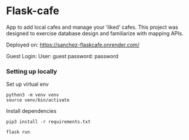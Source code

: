 # Flask-cafe

App to add local cafes and manage your 'liked' cafes.
This project was designed to exercise database design and familiarize with mapping APIs.

Deployed on: https://sanchez-flaskcafe.onrender.com/

Guest Login:
User: guest
password: password

### Setting up locally

Set up virtual env

  `python3 -m venv venv`  
  `source venv/bin/activate`

Install dependencies

  `pip3 install -r requirements.txt`

  `flask run`
